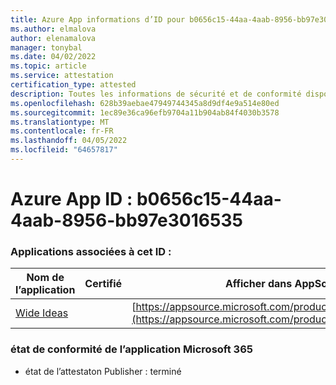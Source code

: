 ```yaml
---
title: Azure App informations d’ID pour b0656c15-44aa-4aab-8956-bb97e3016535
ms.author: elmalova
author: elenamalova
manager: tonybal
ms.date: 04/02/2022
ms.topic: article
ms.service: attestation
certification_type: attested
description: Toutes les informations de sécurité et de conformité disponibles pour b0656c15-44aa-4aab-8956-bb97e3016535.
ms.openlocfilehash: 628b39aebae47949744345a8d9df4e9a514e80ed
ms.sourcegitcommit: 1ec89e36ca96efb9704a11b904ab84f4030b3578
ms.translationtype: MT
ms.contentlocale: fr-FR
ms.lasthandoff: 04/05/2022
ms.locfileid: "64657817"
---
```

# <a name="azure-app-id-b0656c15-44aa-4aab-8956-bb97e3016535"></a>Azure App ID : b0656c15-44aa-4aab-8956-bb97e3016535


### <a name="apps-associated-with-this-id"></a>Applications associées à cet ID :
| **Nom de l’application** | **Certifié** | **Afficher dans AppSource** |
|--------------|---------------|-----------------------|
| [Wide Ideas](../forward/WA200000819.md) |  | [https://appsource.microsoft.com/product/office/WA200000819](https://appsource.microsoft.com/product/office/WA200000819) |

### <a name="microsoft-365-app-compliance-status"></a>état de conformité de l’application Microsoft 365
- état de l’attestaton Publisher : terminé
